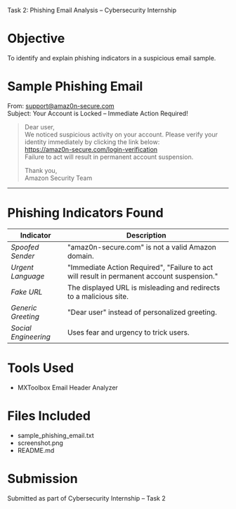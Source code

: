  Task 2: Phishing Email Analysis – Cybersecurity Internship

# Objective
To identify and explain phishing indicators in a suspicious email sample.


# Sample Phishing Email

From: support@amaz0n-secure.com  
Subject: Your Account is Locked – Immediate Action Required!

> Dear user,  
> We noticed suspicious activity on your account. Please verify your identity immediately by clicking the link below:  
> https://amaz0n-secure.com/login-verification  
> Failure to act will result in permanent account suspension.  
>  
> Thank you,  
> Amazon Security Team

---

#  Phishing Indicators Found

| Indicator              |  Description |
|------------------------|------------- |
| *Spoofed Sender*       | "amaz0n-secure.com" is not a valid Amazon domain. 
| *Urgent Language*      | "Immediate Action Required", "Failure to act will result in permanent account suspension." 
| *Fake URL*             | The displayed URL is misleading and redirects to a malicious site. 
| *Generic Greeting*     | "Dear user" instead of personalized greeting. 
| *Social Engineering*   | Uses fear and urgency to trick users. 


#  Tools Used
- MXToolbox Email Header Analyzer

# Files Included
- sample_phishing_email.txt
- screenshot.png 
- README.md

# Submission
Submitted as part of Cybersecurity Internship – Task 2
